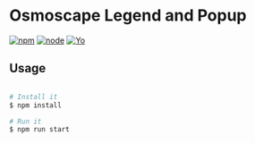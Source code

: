 # Osmoscape Legend and Popup
[![npm](https://img.shields.io/badge/npm-v6.11.3-orange)]() [![node](https://img.shields.io/badge/node-10.17.0-orange)]() [![Yo](https://img.shields.io/badge/yo-v3.1-brightgreen)]()

## Usage

```bash

# Install it
$ npm install

# Run it
$ npm run start
```
